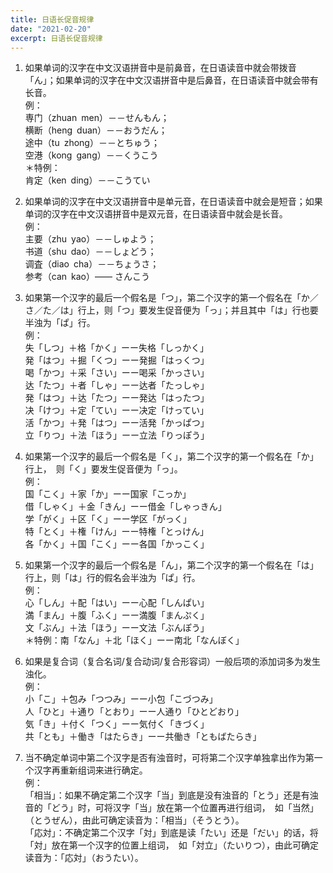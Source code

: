 ```yaml
---
title: 日语长促音规律
date: "2021-02-20"
excerpt: 日语长促音规律
---
```

1. 如果单词的汉字在中文汉语拼音中是前鼻音，在日语读音中就会带拨音「ん」；如果单词的汉字在中文汉语拼音中是后鼻音，在日语读音中就会带有长音。  
   例：  
   専门（zhuan men）－－せんもん；  
   横断（heng duan）－－おうだん；  
   途中（tu zhong）－－とちゅう；  
   空港（kong gang）－－くうこう  
   ＊特例：  
   肯定（ken ding）－－こうてい

2. 如果单词的汉字在中文汉语拼音中是单元音，在日语读音中就会是短音；如果单词的汉字在中文汉语拼音中是双元音，在日语读音中就会是长音。  
   例：  
   主要（zhu yao）－－しゅよう；  
   书道（shu dao）－－しょどう；  
   调査（diao cha）－－ちょうさ；  
   参考（can kao）—— さんこう  

3. 如果第一个汉字的最后一个假名是「つ」，第二个汉字的第一个假名在「か／さ／た／は」行上，则「つ」要发生促音便为「っ」；并且其中「は」行也要半浊为「ぱ」行。  
   例：  
   失「しつ」＋格「かく」ーー失格「しっかく」  
   発「はつ」＋掘「くつ」ーー発掘「はっくつ」  
   喝「かつ」＋采「さい」ーー喝采「かっさい」  
   达「たつ」＋者「しゃ」ーー达者「たっしゃ」  
   発「はつ」＋达「たつ」ーー発达「はったつ」  
   决「けつ」＋定「てい」ーー决定「けってい」  
   活「かつ」＋発「はつ」ーー活発「かっぱつ」  
   立「りつ」＋法「ほう」ーー立法「りっぽう」  

4. 如果第一个汉字的最后一个假名是「く」，第二个汉字的第一个假名在「か」行上， 则「く」要发生促音便为「っ」。  
   例：  
   国「こく」＋家「か」ーー国家「こっか」  
   借「しゃく」＋金「きん」ーー借金「しゃっきん」  
   学「がく」＋区「く」ーー学区「がっく」  
   特「とく」＋権「けん」ーー特権「とっけん」  
   各「かく」＋国「こく」ーー各国「かっこく」  

5. 如果第一个汉字的最后一个假名是「ん」，第二个汉字的第一个假名在「は」行上，则「は」行的假名会半浊为「ぱ」行。  
   例：  
   心「しん」＋配「はい」ーー心配「しんぱい」  
   満「まん」＋腹「ふく」ーー満腹「まんぷく」  
   文「ぶん」＋法「ほう」ーー文法「ぶんぽう」  
   ＊特例：南「なん」＋北「ほく」ーー南北「なんぼく」  

6. 如果是复合词（复合名词/复合动词/复合形容词）一般后项的添加词多为发生浊化。  
   例：  
   小「こ」＋包み「つつみ」ーー小包「こづつみ」  
   人「ひと」＋通り「とおり」ーー人通り「ひとどおり」  
   気「き」＋付く「つく」ーー気付く「きづく」  
   共「とも」＋働き「はたらき」ーー共働き「ともばたらき」  

7. 当不确定单词中第二个汉字是否有浊音时，可将第二个汉字单独拿出作为第一个汉字再重新组词来进行确定。  
   例：  
   「相当」：如果不确定第二个汉字「当」到底是没有浊音的「とう」还是有浊音的「どう」时，可将汉字「当」放在第一个位置再进行组词， 如「当然」（とうぜん），由此可确定读音为：「相当」（そうとう）。  
   「応対」：不确定第二个汉字「対」到底是读「たい」还是「だい」的话，将「対」放在第一个汉字的位置上组词， 如「対立」（たいりつ），由此可确定读音为：「応対」（おうたい）。  